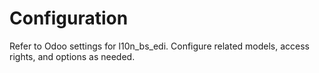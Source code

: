 # Configuration

Refer to Odoo settings for l10n_bs_edi. Configure related models, access rights, and options as needed.
